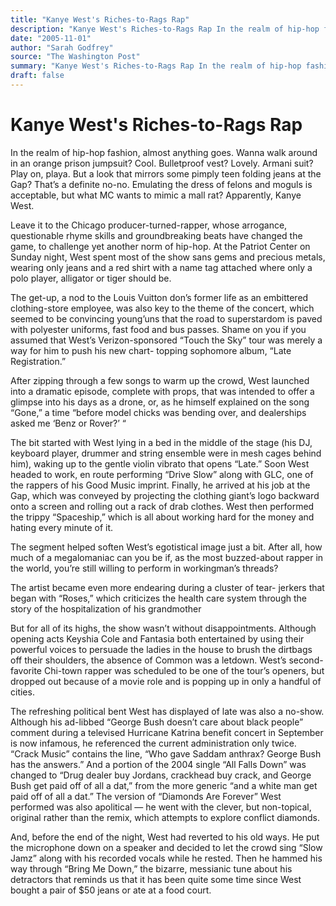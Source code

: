 ```yaml
---
title: "Kanye West's Riches-to-Rags Rap"
description: "Kanye West's Riches-to-Rags Rap In the realm of hip-hop fashion, almost anything goes. Leave it to the Chicago producer-turned-rapper, whose arrogance, questionable rhyme skills and groundbreaking bea..."
date: "2005-11-01"
author: "Sarah Godfrey"
source: "The Washington Post"
summary: "Kanye West's Riches-to-Rags Rap In the realm of hip-hop fashion, almost anything goes. Leave it to the Chicago producer-turned-rapper, whose arrogance, questionable rhyme skills and groundbreaking beats have changed the game. West spent most of the show sans gems and precious metals."
draft: false
---
```


# Kanye West's Riches-to-Rags Rap

In the realm of hip-hop fashion, almost anything goes. Wanna walk around in an orange prison jumpsuit? Cool. Bulletproof vest? Lovely. Armani suit? Play on, playa. But a look that mirrors some pimply teen folding jeans at the Gap? That’s a definite no-no. Emulating the dress of felons and moguls is acceptable, but what MC wants to mimic a mall rat? Apparently, Kanye West.

Leave it to the Chicago producer-turned-rapper, whose arrogance, questionable rhyme skills and groundbreaking beats have changed the game, to challenge yet another norm of hip-hop. At the Patriot Center on Sunday night, West spent most of the show sans gems and precious metals, wearing only jeans and a red shirt with a name tag attached where only a polo player, alligator or tiger should be.

The get-up, a nod to the Louis Vuitton don’s former life as an embittered clothing-store employee, was also key to the theme of the concert, which seemed to be convincing young’uns that the road to superstardom is paved with polyester uniforms, fast food and bus passes. Shame on you if you assumed that West’s Verizon-sponsored “Touch the Sky” tour was merely a way for him to push his new chart- topping sophomore album, “Late Registration.”

After zipping through a few songs to warm up the crowd, West launched into a dramatic episode, complete with props, that was intended to offer a glimpse into his days as a drone, or, as he himself explained on the song “Gone,” a time “before model chicks was bending over, and dealerships asked me ‘Benz or Rover?’ “

The bit started with West lying in a bed in the middle of the stage (his DJ, keyboard player, drummer and string ensemble were in mesh cages behind him), waking up to the gentle violin vibrato that opens “Late.” Soon West headed to work, en route performing “Drive Slow” along with GLC, one of the rappers of his Good Music imprint. Finally, he arrived at his job at the Gap, which was conveyed by projecting the clothing giant’s logo backward onto a screen and rolling out a rack of drab clothes. West then performed the trippy “Spaceship,” which is all about working hard for the money and hating every minute of it.

The segment helped soften West’s egotistical image just a bit. After all, how much of a megalomaniac can you be if, as the most buzzed-about rapper in the world, you’re still willing to perform in workingman’s threads?

The artist became even more endearing during a cluster of tear- jerkers that began with “Roses,” which criticizes the health care system through the story of the hospitalization of his grandmother

But for all of its highs, the show wasn’t without disappointments. Although opening acts Keyshia Cole and Fantasia both entertained by using their powerful voices to persuade the ladies in the house to brush the dirtbags off their shoulders, the absence of Common was a letdown. West’s second-favorite Chi-town rapper was scheduled to be one of the tour’s openers, but dropped out because of a movie role and is popping up in only a handful of cities.

The refreshing political bent West has displayed of late was also a no-show. Although his ad-libbed “George Bush doesn’t care about black people” comment during a televised Hurricane Katrina benefit concert in September is now infamous, he referenced the current administration only twice. “Crack Music” contains the line, “Who gave Saddam anthrax? George Bush has the answers.” And a portion of the 2004 single “All Falls Down” was changed to “Drug dealer buy Jordans, crackhead buy crack, and George Bush get paid off of all a dat,” from the more generic “and a white man get paid off of all a dat.” The version of “Diamonds Are Forever” West performed was also apolitical — he went with the clever, but non-topical, original rather than the remix, which attempts to explore conflict diamonds.

And, before the end of the night, West had reverted to his old ways. He put the microphone down on a speaker and decided to let the crowd sing “Slow Jamz” along with his recorded vocals while he rested. Then he hammed his way through “Bring Me Down,” the bizarre, messianic tune about his detractors that reminds us that it has been quite some time since West bought a pair of $50 jeans or ate at a food court.
